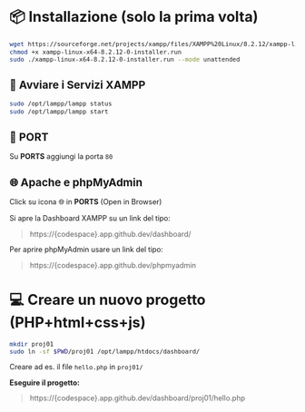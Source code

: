<div style="font-size: 90%;">

# 📦 Installazione (solo la prima volta)

```bash
wget https://sourceforge.net/projects/xampp/files/XAMPP%20Linux/8.2.12/xampp-linux-x64-8.2.12-0-installer.run
chmod +x xampp-linux-x64-8.2.12-0-installer.run
sudo ./xampp-linux-x64-8.2.12-0-installer.run --mode unattended
```

## 🚀 Avviare i Servizi XAMPP
```bash
sudo /opt/lampp/lampp status
sudo /opt/lampp/lampp start
```

## 🔌 PORT

Su **PORTS** aggiungi la porta `80`

## 🌐 Apache e phpMyAdmin

Click su icona 🌐 in **PORTS** (Open in Browser)

Si apre la Dashboard XAMPP su un link del tipo:
> https://{codespace}.app.github.dev/dashboard/

Per aprire phpMyAdmin usare un link del tipo:
> https://{codespace}.app.github.dev/phpmyadmin

# 💻 Creare un nuovo progetto (PHP+html+css+js)

```bash
mkdir proj01
sudo ln -sf $PWD/proj01 /opt/lampp/htdocs/dashboard/
```

Creare ad es. il file `hello.php` in `proj01/`

**Eseguire il progetto:**
> https://{codespace}.app.github.dev/dashboard/proj01/hello.php

</div>
